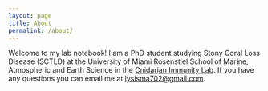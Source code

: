 ```yaml
---
layout: page
title: About
permalink: /about/
---
```


Welcome to my lab notebook! I am a PhD student studying Stony Coral Loss Disease (SCTLD) at the University of Miami Rosenstiel School of Marine, Atmospheric and Earth Science in the [Cnidarian Immunity Lab](https://www.cnidimmunitylab.com/). If you have any questions you can email me at [lysisma702@gmail.com](mailto:lysisma702@gmail.com).
